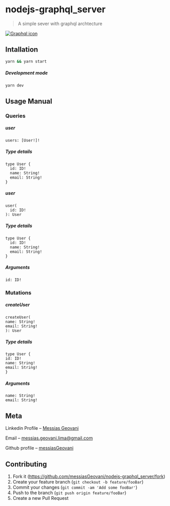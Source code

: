 # nodejs-graphql_server
> A simple sever with graphql archtecture

[<img src="https://cdn-images-1.medium.com/fit/t/1600/480/1*IvCDlfi3vQfgyKO1eFv4jA.png" alt="Graphql icon" />](https://graphql.org/)

## Intallation

```sh
yarn && yarn start
```
##### Development mode

```sh
yarn dev
```

## Usage Manual

### Queries

##### user

```
users: [User!]!
```
##### Type details

```
type User {
  id: ID!
  name: String!
  email: String!
}
```
##### user

```
user(
  id: ID!
): User
```

##### Type details

```
type User {
  id: ID!
  name: String!
  email: String!
}
```

##### Arguments

```
id: ID!
```

### Mutations

##### createUser

```
createUser(
name: String!
email: String!
): User
```

##### Type details

```
type User {
id: ID!
name: String!
email: String!
}
```

##### Arguments

```
name: String!
email: String!
```

## Meta

Linkedin Profile – [Messias Geovani](https://www.linkedin.com/in/messias-geovani-00125416a?lipi=urn%3Ali%3Apage%3Ad_flagship3_profile_view_base_contact_details%3BGnSoFwiETD%2BtGrv4dF9mSw%3D%3D) 

Email – messias.geovani.lima@gmail.com

Github profile – [messiasGeovani](https://github.com/messiasGeovani)

## Contributing

1. Fork it (<https://github.com/messiasGeovani/nodejs-graphql_server/fork>)
2. Create your feature branch (`git checkout -b feature/fooBar`)
3. Commit your changes (`git commit -am 'Add some fooBar'`)
4. Push to the branch (`git push origin feature/fooBar`)
5. Create a new Pull Request
